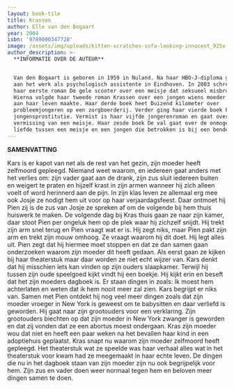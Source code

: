 ```yaml
---
layout: book-tile
title: Krassen
author: Elle van den Bogaart
year: 2004
isbn: '9789000347728'
image: /assets/img/uploads/kitten-scratches-sofa-looking-innocent_925x.jpg
author_description: >-
  **INFORMATIE OVER DE AUTEUR**


  Van den Bogaart is geboren in 1959 in Nuland. Na haar HBO-J-diploma ging ze
  aan het werk als psychologisch assistente in Eindhoven. In 2003 schreef ze
  haar eerste roman De gele scooter over een meisje dat seksueel misbruikt is.
  Hierna volgde haar tweede roman Krassen over een jongen wiens moeder een eind
  aan haar leven maakte. Haar derde boek heet Duizend kilometer over
  probleemjongeren op een zorgboerderij. Verder ging haar vierde boek Prooi over
  jongensprostitutie. Vermist is haar vijfde jongerenroman en gaat over de
  vermissing van een meisje. Haar zesde boek De val gaat over de onmogelijke
  liefde tussen een meisje en een jongen die betrokken is bij een bende.
---
```

**SAMENVATTING**

Kars is er kapot van net als de rest van het gezin, zijn moeder heeft zelfmoord gepleegd.  Niemand weet waarom, en iedereen gaat anders met het verlies om: zijn vader gaat aan de drank, zijn zus sluit iedereen buiten en weigert te praten en hijzelf krast in zijn armen wanneer hij zich alleen voelt of word herinnerd aan de pijn. In zijn klas leven ze allemaal erg mee ook Josje ze nodigt hem uit voor op haar verjaardagsfeest. Daar ontmoet hij Pien zij is de zus van Josje ze spreken af om de volgende bij hem thuis huiswerk te maken. De volgende dag bij Kras thuis gaan ze naar zijn kamer, daar stoot Pien per ongeluk hem op de plek waar hij zichzelf snijdt. Hij trekt zijn arm snel terug en Pien vraagt wat er is. Hij zegt niks, maar Pien pakt zijn arm en trekt zijn mouw omhoog. Ze vraagt waarom hij dit doet. Hij legt alles uit. Pien zegt dat hij hiermee moet stoppen en dat ze dan samen gaan onderzoeken waarom zijn moeder dit heeft gedaan. Als eerst gaan ze kijken bij haar theaterstuk maar daar worden ze niet echt wijzer van. Kars denkt dat hij misschien iets kan vinden op zijn ouders slaapkamer. Terwijl hij tussen zijn oude speelgoed kijkt vindt hij een boekje. Hij kijkt erin en beseft dat het zijn moeders dagboek is. Er staan dingen in zoals: Ik moest hem achterlaten en weten dat ik hem nooit meer zal zien. Kars begrijpt er niks van. Samen met Pien ontdekt hij nog veel meer dingen zoals dat zijn moeder vroeger in New York is geweest om te babysitten en daar verliefd is geworden. Hij gaat naar zijn grootouders voor een verklaring. Zijn grootouders biechten op dat zijn moeder in New York zwanger is geworden en dat zij vonden dat ze een abortus moest ondergaan. Kras zijn moeder wou dat niet en heeft een paar weken na het bevallen haar kind in een adoptiehuis geplaatst. Kras snapt nu waarom zijn moeder zelfmoord heeft gepleegd. Het theaterstuk wat ze speelde was haar verhaal alles wat in het theaterstuk voor kwam had ze meegemaakt in haar echte leven. De dingen die nu in het dagboek staan van zijn moeder zijn nu ook begrijpelijk voor hem. Zijn zus en vader doen weer normaal tegen hem en beloven meer dingen samen te doen.

